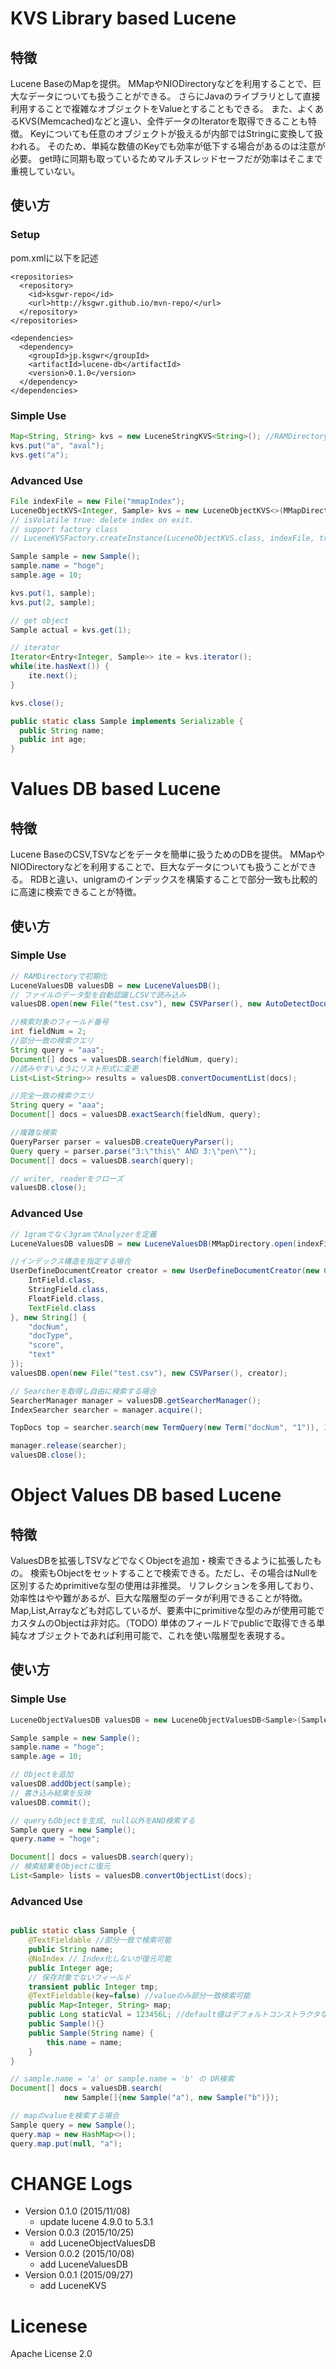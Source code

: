 # KVS Library based Lucene
## 特徴

Lucene BaseのMapを提供。
MMapやNIODirectoryなどを利用することで、巨大なデータについても扱うことができる。
さらにJavaのライブラリとして直接利用することで複雑なオブジェクトをValueとすることもできる。
また、よくあるKVS(Memcached)などと違い、全件データのIteratorを取得できることも特徴。
Keyについても任意のオブジェクトが扱えるが内部ではStringに変換して扱われる。
そのため、単純な数値のKeyでも効率が低下する場合があるのは注意が必要。
get時に同期も取っているためマルチスレッドセーフだが効率はそこまで重視していない。

## 使い方
### Setup

pom.xmlに以下を記述

```
<repositories>
  <repository>
    <id>ksgwr-repo</id>
    <url>http://ksgwr.github.io/mvn-repo/</url>
  </repository>
</repositories>

<dependencies>
  <dependency>
    <groupId>jp.ksgwr</groupId>
    <artifactId>lucene-db</artifactId>
    <version>0.1.0</version>
  </dependency>
</dependencies>
```

### Simple Use

```Java
Map<String, String> kvs = new LuceneStringKVS<String>(); //RAMDirectory
kvs.put("a", "aval");
kvs.get("a");
```

### Advanced Use
```Java
File indexFile = new File("mmapIndex");
LuceneObjectKVS<Integer, Sample> kvs = new LuceneObjectKVS<>(MMapDirectory.open(indexFile), indexFile, true);
// isVolatile true: delete index on exit.
// support factory class
// LuceneKVSFactory.createInstance(LuceneObjectKVS.class, indexFile, true, true);

Sample sample = new Sample();
sample.name = "hoge";
sample.age = 10;

kvs.put(1, sample);
kvs.put(2, sample);

// get object
Sample actual = kvs.get(1);

// iterator
Iterator<Entry<Integer, Sample>> ite = kvs.iterator();
while(ite.hasNext()) {
	ite.next();
}

kvs.close();

public static class Sample implements Serializable {
  public String name;
  public int age;
}
```

# Values DB based Lucene
## 特徴

Lucene BaseのCSV,TSVなどをデータを簡単に扱うためのDBを提供。
MMapやNIODirectoryなどを利用することで、巨大なデータについても扱うことができる。
RDBと違い、unigramのインデックスを構築することで部分一致も比較的に高速に検索できることが特徴。

## 使い方
### Simple Use

```Java
// RAMDirectoryで初期化
LuceneValuesDB valuesDB = new LuceneValuesDB();
// ファイルのデータ型を自動認識しCSVで読み込み
valuesDB.open(new File("test.csv"), new CSVParser(), new AutoDetectDocumentCreator());

//検索対象のフィールド番号
int fieldNum = 2;
//部分一致の検索クエリ
String query = "aaa";
Document[] docs = valuesDB.search(fieldNum, query);
//読みやすいようにリスト形式に変更
List<List<String>> results = valuesDB.convertDocumentList(docs);

//完全一致の検索クエリ
String query = "aaa";
Document[] docs = valuesDB.exactSearch(fieldNum, query);

//複雑な検索
QueryParser parser = valuesDB.createQueryParser();
Query query = parser.parse("3:\"this\" AND 3:\"pen\"");
Document[] docs = valuesDB.search(query);

// writer, readerをクローズ
valuesDB.close();

```

### Advanced Use

```Java
// 1gramでなく3gramでAnalyzerを定義
LuceneValuesDB valuesDB = new LuceneValuesDB(MMapDirectory.open(indexFile), indexFile, false, new NgramAnalyzer(3, LuceneValuesDB.LUCENE_VERSION));

//インデックス構造を指定する場合
UserDefineDocumentCreator creator = new UserDefineDocumentCreator(new Class[] {
	IntField.class,
	StringField.class,
	FloatField.class,
	TextField.class
}, new String[] {
	"docNum",
	"docType",
	"score",
	"text"
});
valuesDB.open(new File("test.csv"), new CSVParser(), creator);

// Searcherを取得し自由に検索する場合
SearcherManager manager = valuesDB.getSearcherManager();
IndexSearcher searcher = manager.acquire();

TopDocs top = searcher.search(new TermQuery(new Term("docNum", "1")), 10);

manager.release(searcher);
valuesDB.close();

```

# Object Values DB based Lucene
## 特徴

ValuesDBを拡張しTSVなどでなくObjectを追加・検索できるように拡張したもの。
検索もObjectをセットすることで検索できる。ただし、その場合はNullを区別するためprimitiveな型の使用は非推奨。
リフレクションを多用しており、効率性はやや難があるが、巨大な階層型のデータが利用できることが特徴。
Map,List,Arrayなども対応しているが、要素中にprimitiveな型のみが使用可能でカスタムのObjectは非対応。（TODO)
単体のフィールドでpublicで取得できる単純なオブジェクトであれば利用可能で、これを使い階層型を表現する。

## 使い方
### Simple Use

```Java
LuceneObjectValuesDB valuesDB = new LuceneObjectValuesDB<Sample>(Sample.class);

Sample sample = new Sample();
sample.name = "hoge";
sample.age = 10;

// Objectを追加
valuesDB.addObject(sample);
// 書き込み結果を反映
valuesDB.commit();

// queryもObjectを生成, null以外をAND検索する
Sample query = new Sample();
query.name = "hoge";

Document[] docs = valuesDB.search(query);
// 検索結果をObjectに復元
List<Sample> lists = valuesDB.convertObjectList(docs);

```

### Advanced Use

```Java

public static class Sample {
	@TextFieldable //部分一致で検索可能
	public String name;
	@NoIndex // Index化しないが復元可能
	public Integer age;
	// 保存対象でないフィールド
	transient public Integer tmp;
	@TextFieldable(key=false) //valueのみ部分一致検索可能
	public Map<Integer, String> map;
	public Long staticVal = 123456L; //default値はデフォルトコンストラクタなどで初期化可能
	public Sample(){}
	public Sample(String name) {
		this.name = name;
	}
}

// sample.name = 'a' or sample.name = 'b' の OR検索
Document[] docs = valuesDB.search(
			new Sample[]{new Sample("a"), new Sample("b")});

// mapのvalueを検索する場合
Sample query = new Sample();
query.map = new HashMap<>();
query.map.put(null, "a");

```

# CHANGE Logs

* Version 0.1.0 (2015/11/08)
  * update lucene 4.9.0 to 5.3.1
* Version 0.0.3 (2015/10/25)
  * add LuceneObjectValuesDB
* Version 0.0.2 (2015/10/08)
 	* add LuceneValuesDB
* Version 0.0.1 (2015/09/27)
 	* add LuceneKVS

# Licenese
Apache License 2.0
